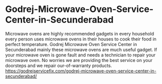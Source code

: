# Godrej-Microwave-Oven-Service-Center-in-Secunderabad
Microwave ovens are highly recommended gadgets in every household every person uses microwave ovens in their houses to cook their food in perfect temperature. Godrej Microwave Oven Service Center in Secunderabad mainly these microwave ovens are much useful gadget. If your microwave oven is gone fault and needs a technician to repair your microwave oven. No worries we are providing the best service on your doorsteps and we repair our-of-warranty products. https://godrejservicefix.com/godrej-microwave-oven-service-center-in-secunderabad/
